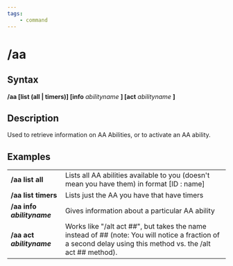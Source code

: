 ```yaml
---
tags:
    - command
---
```

# /aa

## Syntax

**/aa [list (all | timers)] [info** _abilityname_ **] [act** _abilityname_ **]**

## Description

Used to retrieve information on AA Abilities, or to activate an AA ability.

## Examples

|  |  |
| :--- | :--- |
| **/aa list all** | Lists all AA abilities available to you (doesn't mean you have them) in format [ID : name] |
| **/aa list timers** | Lists just the AA you have that have timers |
| **/aa info** _**abilityname**_ | Gives information about a particular AA ability |
| **/aa act** _**abilityname**_ | Works like "/alt act \#\#", but takes the name instead of \#\# (note: You will notice a fraction of a second delay using this method vs. the /alt act \#\# method). |

